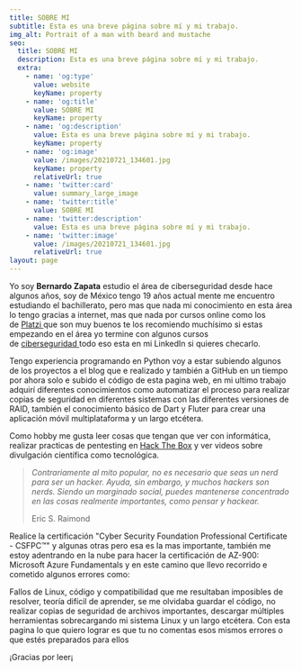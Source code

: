 ```yaml
---
title: SOBRE MI
subtitle: Esta es una breve página sobre mí y mi trabajo.
img_alt: Portrait of a man with beard and mustache
seo:
  title: SOBRE MI
  description: Esta es una breve página sobre mí y mi trabajo.
  extra:
    - name: 'og:type'
      value: website
      keyName: property
    - name: 'og:title'
      value: SOBRE MI
      keyName: property
    - name: 'og:description'
      value: Esta es una breve página sobre mí y mi trabajo.
      keyName: property
    - name: 'og:image'
      value: /images/20210721_134601.jpg
      keyName: property
      relativeUrl: true
    - name: 'twitter:card'
      value: summary_large_image
    - name: 'twitter:title'
      value: SOBRE MI
    - name: 'twitter:description'
      value: Esta es una breve página sobre mí y mi trabajo.
    - name: 'twitter:image'
      value: /images/20210721_134601.jpg
      relativeUrl: true
layout: page
---
```

Yo soy **Bernardo Zapata** estudio el área de ciberseguridad desde hace algunos años, soy de México tengo 19 años actual mente me encuentro estudiando el bachillerato, pero mas que nada mi conocimiento en esta área lo tengo gracias a internet, mas que nada por cursos online como los de [Platzi ](https://platzi.com/)que son muy buenos te los recomiendo muchísimo si estas empezando en el área yo termine con algunos cursos de [ciberseguridad ](https://platzi.com/seguridad-informatica/)todo eso esta en mi LinkedIn si quieres checarlo.

Tengo experiencia programando en Python voy a estar subiendo algunos de los proyectos a el blog que e realizado y también a GitHub en un tiempo por ahora solo e subido el código de esta pagina web, en mi ultimo trabajo adquirí diferentes conocimientos como automatizar el proceso para realizar copias de seguridad en diferentes sistemas con las diferentes versiones de RAID, también el conocimiento básico de Dart y Fluter para crear una aplicación móvil multiplataforma y un largo etcétera.

Como hobby me gusta leer cosas que tengan que ver con informática, realizar practicas de pentesting en [Hack The Box](https://www.hackthebox.eu/) y ver videos sobre divulgación científica como tecnológica.

> *Contrariamente al mito popular, no es necesario que seas un nerd para ser un hacker. Ayuda, sin embargo, y muchos hackers son nerds. Siendo un marginado social, puedes mantenerse concentrado en las cosas realmente importantes, como pensar y hackear.*
>
> Eric S. Raimond

Realice la certificación "Cyber Security Foundation Professional Certificate - CSFPC™" y algunas otras pero esa es la mas importante, también me estoy adentrando en la nube para hacer la certificación de AZ-900: Microsoft Azure Fundamentals y en este camino que llevo recorrido e cometido algunos errores como:

Fallos de Linux, código y compatibilidad que me resultaban imposibles de resolver, teoría difícil de aprender, se me olvidaba guardar el código, no realizar copias de seguridad de archivos importantes, descargar múltiples herramientas sobrecargando mi sistema Linux y un largo etcétera. Con esta pagina lo que quiero lograr es que tu no comentas esos mismos errores o que estés preparados para ellos

¡Gracias por leer¡


